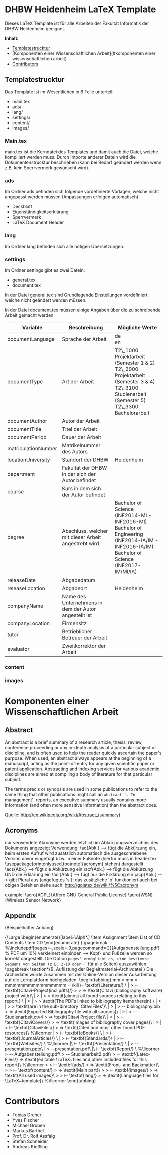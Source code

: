 # DHBW Heidenheim LaTeX Template

Dieses LaTeX Template ist für alle Arbeiten der Fakultät Informatik der DHBW Heidenheim geeignet.

**Inhalt:**
* [Templatestrucktur](#templatestrucktur)
* [Komponenten einer Wissenschaftlichen Arbeit](#komponenten einer wissenschaftlichen arbeit)
* [Contributors](#contributors)

## Templatestrucktur

Das Template ist im Wesentlichen in 6 Teile unterteil:

* main.tex
* ads/
* lang/
* settings/
* content/
* images/

### Main.tex

main.tex ist die Kerndatei des Templates und damit auch die Datei, welche kompiliert werden muss. Durch Importe anderer Datein wird die Dokumentenstrucktur beschrieben (kann bei Bedarf geändert werden wenn z.B. kein Sperrvermerk gewünscht wird).

### ads

Im Ordner ads befinden sich folgende vordefinierte Vorlagen, welche nicht angepasst werden müssen (Anpassungen erfolgen automatisch):

* Deckblatt
* Eigenständigkeitserklärung
* Sperrvermerk
* LaTeX Document Header

### lang

Im Ordner lang befinden sich alle nötigen Übersetzungen.

### settings

Im Ordner settings gibt es zwei Datein:

* general.tex
* document.tex

In der Datei general.tex sind Grundlegende Einstellungen vordefiniert, welche nicht geändert werden müssen.

In der Datei document.tex müssen einige Angaben über die zu schreibende Arbeit gemacht werden:

| Variable | Beschreibung | Mögliche Werte |
| -------- | ------------ | -------------- |
| documentLanguage| Sprache der Arbeit | de<br/> en |
| documentType | Art der Arbeit | T2\\_1000 Projektarbeit (Semester 1 & 2) <br/> T2\\_2000 Projektarbeit (Semester 3 & 4) <br/> T2\\_3100 Studienarbeit (Semester 5) <br/> T2\\_3300 Bachelorarbeit |
| documentAuthor | Autor der Arbeit | |
| documentTitle | Titel der Arbeit | |
| documentPeriod | Dauer der Arbeit | |
| matriculationNumber | Matrikelnummer des Autors | |
| locationUniversity | Standort der DHBW | Heidenheim |
| department | Fakultät der DHBW in der sich der Autor befindet | |
| course | Kurs in dem sich der Autor befindet | |
| degree | Abschluss, welcher mit dieser Arbeit angestrebt wird | Bachelor of Science (INF2014-MI - INF2016-MI) <br/> Bachelor of Engineering (INF2014-IA/IM - INF2016-IA/IM) <br/> Bachelor of Science  (INF2017-IM/MI/IA) |
|releaseDate | Abgabedatum | |
| releaseLocation | Abgabeort | Heidenheim |
| companyName | Name des Unternehmens in dem der Autor angestellt ist | |
| companyLocation | Firmensitz | |
| tutor | Betrieblicher Betreuer der Arbeit | |
| evaluator | Zweitkorrektor der Arbeit | |

### content

### images


# Komponenten einer Wissenschaftlichen Arbeit

## Abstract

An abstract is a brief summary of a research article, thesis, review, conference proceeding or any in-depth analysis of a particular subject or discipline, and is often used to help the reader quickly ascertain the paper's purpose. When used, an abstract always appears at the beginning of a manuscript, acting as the point-of-entry for any given scientific paper or patent application. Abstracting and indexing services for various academic disciplines are aimed at compiling a body of literature for that particular subject.

The terms précis or synopsis are used in some publications to refer to the same thing that other publications might call an ``abstract''. In ``management'' reports, an executive summary usually contains more information (and often more sensitive information) than the abstract does.

Quelle: http://en.wikipedia.org/wiki/Abstract_(summary)


## Acronyms

nur verwendete Akronyme werden letztlich im Abkürzungsverzeichnis des Dokuments angezeigt
Verwendung: 
		\ac{Abk.}   --> fügt die Abkürzung ein, beim ersten Aufruf wird zusätzlich automatisch die ausgeschriebene Version davor eingefügt bzw. in einer Fußnote (hierfür muss in header.tex \usepackage[printonlyused,footnote]{acronym} stehen) dargestellt
		\acs{Abk.}   -->  fügt die Abkürzung ein
		\acf{Abk.}   --> fügt die Abkürzung UND die Erklärung ein
		\acl{Abk.}   --> fügt nur die Erklärung ein
		\acp{Abk.}  --> gibt Plural aus (angefügtes 's'); das zusätzliche 'p' funktioniert auch bei obigen Befehlen
	siehe auch: http://golatex.de/wiki/%5Cacronym
	
example: 
\acro{AGPL}{Affero GNU General Public License}
\acro{WSN}{Wireless Sensor Network}



## Appendix

(Beispielhafter Anhang)
 

{\Large
\begin{enumerate}[label=\Alph*.]
	\item Assignment 
	\item List of CD Contents
	\item CD 
\end{enumerate}
}
\pagebreak
%\includepdf[pages=-,scale=.9,pagecommand={}]{Aufgabenstellung.pdf} % PDF um 10% verkleinert einbinden --> Kopf- und Fußzeile  werden so korrekt dargestellt. Die Option `pages' ermöglicht es, eine bestimmte Sequenz von Seiten (z.B. 2-10 oder `-' für alle Seiten) auszuwählen.
\pagebreak
\section*{B. Auflistung der Begleitmaterial-Archivdatei }
Die Archivdatei wurde zusammen mit der Online-Version dieser Ausarbeitung auf die Lernplattform hochgeladen.
\begin{tabbing}
	mm \= mm \= mmmmmmmmmmmmmmmm \= \kill
	$\vdash$ \textbf{Literature/} \\ 
	| \> $\vdash$ \textbf{Citavi-Project(incl pdfs)/} \> \> $\Rightarrow$ \textit{Citavi (bibliography software) project with}\\
	| \> | \> \> \textit{almost all found sources relating to this report.} \\
	| \> | \> \> \textit{The PDFs linked to bibliography items therein} \\
	| \> | \> \> \textit{are in the sub-directory `CitaviFiles'}\\
	| \> | \>  -- bibliography.bib  \> $\Rightarrow$ \textit{Exported Bibliography file with all sources}\\
	| \> | \>  --	Studienarbeit.ctv4  \>  $\Rightarrow$ \textit{Citavi Project file}\\
	| \> | \>  $\vdash$ \textbf{CitaviCovers/} \>  $\Rightarrow$ \textit{Images of bibliography cover pages}\\
	| \> | \>  $\vdash$ \textbf{CitaviFiles/} \> $\Rightarrow$ \textit{Cited and most other found PDF resources}\\ %\llcorner
	| \> $\vdash$ \textbf{eBooks/} \\
	| \> $\vdash$ \textbf{JournalArticles/} \\
	| \> $\vdash$ \textbf{Standards/}\\
	| \> $\vdash$ \textbf{Websites/} \\ %\llcorner
	|\\
	$\vdash$ \textbf{Presentation/} \\
	| \>  --presentation.pptx\\
	| \>  --presentation.pdf\\
	|\\
	$\vdash$ \textbf{Report/} \\ %\llcorner
	\>  -- Aufgabenstellung.pdf\\
	\>  -- Studienarbeit2.pdf\\
	\>  $\vdash$ \textbf{Latex-Files/}   $\Rightarrow$ \textit{editable \LaTeX~files and other included files for this report}\\ %\llcorner
	\> \>  $\vdash$  \textbf{ads/}   	\> $\Rightarrow$ \textit{Front- and Backmatter}\\
	\> \>  $\vdash$  \textbf{content/}  \> $\Rightarrow$ \textit{Main part}\\
	\> \>  $\vdash$  \textbf{images/}   \> $\Rightarrow$ \textit{All used images}\\
	\> \>  $\vdash$  \textbf{lang/}  \> $\Rightarrow$ \textit{Language files for \LaTeX~template}\\ %\llcorner
\end{tabbing}

# Contributors

* Tobias Dreher
* Yves Fischer
* Michael Gruben
* Markus Barthel
* Prof. Dr. Rolf Assfalg
* Stefan Schneider
* Andreas Kießling